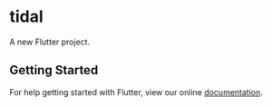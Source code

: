 # tidal

A new Flutter project.

## Getting Started

For help getting started with Flutter, view our online
[documentation](http://flutter.io/).
